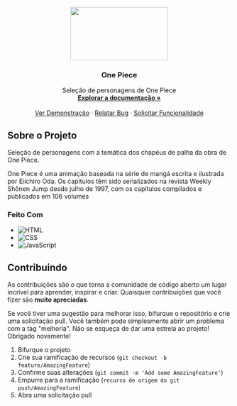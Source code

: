 
<!-- PROJECT LOGO -->
<br />
<div align="center">
  <a href="https://encrypted-tbn0.gstatic.com/images?q=tbn:ANd9GcQhkP4IUrQ24xwWra1FKnTMdVfZHDdZw2TUdg&usqp=CAU">
    <img src="https://images5.alphacoders.com/134/1346850.png" width="220" height="120"/>

  </a>

<h3 align="center">One Piece</h3>

  <p align="center">
    Seleção de personagens de One Piece 
    <br />
    <a href="https://github.com/MatheusSantos087/projeto-onepiece/blob/main/index.html"><strong>Explorar a documentação »</strong></a>
    <br />
    <br />
    <a href="https://matheussantos087.github.io/projeto-onepiece/">Ver Demonstração</a>
    ·
    <a href="https://github.com/MatheusSantos087/projeto-onepiece/issues">Relatar Bug</a>
    ·
    <a href="https://github.com/MatheusSantos087/projeto-onepiece/issues">Solicitar Funcionalidade</a>
  </p>
</div>


## Sobre o Projeto

 Seleção de personagens com a temática dos chapéus de palha da obra de One Piece.
 
  One Piece é uma animação baseada na série de mangá escrita e ilustrada por Eiichiro Oda. Os capítulos têm sido serializados na revista Weekly Shōnen Jump desde julho de 1997, com os capítulos compilados e publicados em 106 volumes

### Feito Com

* ![HTML][HTML.com]
* ![CSS][CSS.com]
* ![JavaScript][JavaScript.com]

## Contribuindo
As contribuições são o que torna a comunidade de código aberto um lugar incrível para aprender, inspirar e criar.  Quaisquer contribuições que você fizer são **muito apreciadas**.

 Se você tiver uma sugestão para melhorar isso, bifurque o repositório e crie uma solicitação pull.  Você também pode simplesmente abrir um problema com a tag "melhoria".
 Não se esqueça de dar uma estrela ao projeto!  Obrigado novamente!
 
 1. Bifurque o projeto
 2. Crie sua ramificação de recursos (`git checkout -b feature/AmazingFeature`)
 3. Confirme suas alterações (`git commit -m 'Add some AmazingFeature'`)
 4. Empurre para a ramificação (`recurso de origem do git push/AmazingFeature`)
 5. Abra uma solicitação pull

[HTML.com]: https://img.shields.io/badge/HTML-FF2D20?style=for-the-badge&logo=html5&logoColor=white
[CSS.com]: https://img.shields.io/badge/CSS-0769AD?style=for-the-badge&logo=css3&logoColor=white
[JavaScript.com]: https://img.shields.io/badge/JavaScript-F7DF1E?style=for-the-badge&logo=javascript&logoColor=black
